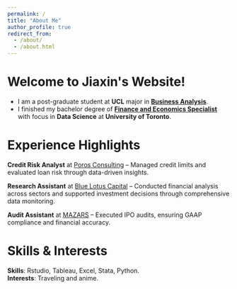 ```yaml
---
permalink: /
title: "About Me"
author_profile: true
redirect_from: 
  - /about/
  - /about.html
---
```


# **Welcome to Jiaxin's Website!**

- I am a post-graduate student at **UCL** major in **[Business Analysis](https://www.ucl.ac.uk/prospective-students/graduate/taught-degrees/business-analytics-msc)**. 
 - I finished my bachelor degree of **[Finance and Economics Specialist](https://artsci.calendar.utoronto.ca/program/asspe2038)** with focus in **Data Science** at **University of Toronto**.
 

# **Experience Highlights**

 **Credit Risk Analyst** at [Poros Consulting](https://www.porosconsulting.com/) – Managed credit limits and evaluated loan risk through data-driven insights.

**Research Assistant** at [Blue Lotus Capital](https://bluelotus.vc/) – Conducted financial analysis across sectors and supported investment decisions through comprehensive data monitoring.

**Audit Assistant** at [MAZARS](https://www.forvismazars.com/group/en/offices/Wuhan) – Executed IPO audits, ensuring GAAP compliance and financial accuracy.

# **Skills & Interests**

**Skills**: Rstudio, Tableau, Excel, Stata, Python.  
**Interests**: Traveling and anime.
